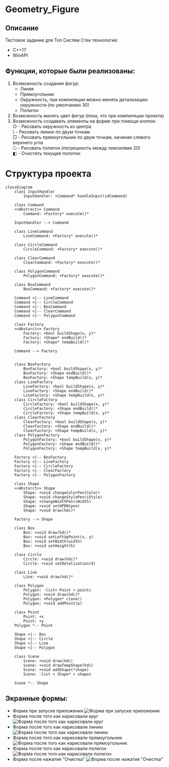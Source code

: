 # Geometry_Figure
## Описание
 Тестовое задание для Топ Систем
Стек технологий:
 - C++17
 - WinAPI
## Функции, которые были реализованы:
 1. Возможность создания фигур: 
    - Линяя
    - Прямоугольник
    - Окружность, при компиляции можно менять детализацию окружности (по умолчанию 30)
    - Полигон
 2. Возможность менять цвет фигур (пока, что при компиляции проекта)
 3. Возможность создавать элементы на форме при помощи кнопок:
     </br>○ - Рисовать окружность из центра
     </br>\ - Рисовать линию по двум точкам
     </br>□ - Рисовать прямоугольник по двум точкам, начиная слевого верхнего угла
     </br>⎔ - Рисовать полигон (погрешность между пиксилями 20)
     </br>◧ - Очистить текущее полотно

# Структура проекта
```mermaid
classDiagram
    class InputHandler
        InputHandler: +Command* handleInput(idCommand)

    class Command
    <<Abstract>> Command
        Command: +Factory* execute()*

    InputHandler --> Command

    class LineCommand
        LineCommand: +Factory* execute()*

    class CircleCommand
        CircleCommand: +Factory* execute()*

    class ClearCommand
        ClearCommand: +Factory* execute()*

    class PolygonCommand
        PolygonCommand: +Factory* execute()*

    class BoxCommand
        BoxCommand: +Factory* execute()*

    Command <|-- LineCommand
    Command <|-- CircleCommand
    Command <|-- BoxCommand
    Command <|-- ClearCommand
    Command <|-- PolygonCommand

    class Factory
    <<Abstarct>> Factory
        Factory: +bool buildShape(x, y)*
        Factory: +Shape* endBuild()*
        Factory: +Shape* tempBuild()*

    Command --> Factory


    class BoxFactory
        BoxFactory: +bool buildShape(x, y)*
        BoxFactory: +Shape endBuild()*
        BoxFactory: +Shape tempBuild(x, y)*
    class LineFactory
        LineFactory: +bool buildShape(x, y)*
        LineFactory: +Shape endBuild()*
        LineFactory: +Shape tempBuild(x, y)*
    class CircleFactory
        CircleFactory: +bool buildShape(x, y)*
        CircleFactory: +Shape endBuild()*
        CircleFactory: +Shape tempBuild(x, y)*
    class ClearFactory
        ClearFactory: +bool buildShape(x, y)*
        ClearFactory: +Shape endBuild()*
        ClearFactory: +Shape tempBuild(x, y)*
    class PolygonFactory 
        PolygonFactory: +bool buildShape(x, y)*
        PolygonFactory: +Shape endBuild()*
        PolygonFactory: +Shape tempBuild(x, y)*

    Factory <|-- BoxFactory
    Factory <|-- LineFactory
    Factory <|-- CircleFactory
    Factory <|-- ClearFactory   
    Factory <|-- PolygonFactory

    class Shape
    <<Abstarct>> Shape
        Shape: +void changeColorPen(Color)
        Shape: +void changeStylePen(iStyle)
        Shape: +changeWidthPen(cWidth)
        Shape: +void setHPEN(pen)
        Shape: +void draw(hdc)*

    Factory --> Shape

    class Box
        Box: +void draw(hdc)*
        Box: +void setLeftUpPoint(x, y)
        Box: +void setWidth(width)
        Box: +void setHeight(h)
    
    class Circle
        Circle: +void draw(hdc)*
        Circle: +void setDetalization(d)
    
    class Line
        Line: +void draw(hdc)*

    class Polygon
        Polygon: -list< Point > points
        Polygon: +void draw(hdc)*
        Polygon: +Polygon* clone()
        Polygon: +void addPoint(p)

    class Point
        Point: +x
        Point: +y
    Polygon *-- Point

    Shape <|-- Box
    Shape <|-- Circle
    Shape <|-- Line
    Shape <|-- Polygon

    class Scene
        Scene: +void draw(hdc)
        Scene: +void drawTempShape(hdc)
        Scene: +void addShape(*shape)
        Scene: -list < Shape* > shapes

    Scene *-- Shape
```

 ## Экранные формы:
 - Форма при запуске приложения
 ![Форма при запуске приложения](/img/0.png) 
 - Форма после того как нарисовали круг
 ![Форма после того как нарисовали круг](/img/1.png)
 - Форма после того как нарисовали линию
 ![Форма после того как нарисовали линию](/img/2.png)
 - Форма после того как нарисовали прямоугольник
 ![Форма после того как нарисовали прямоугольник](/img/3.png)
 - Форма после того как нарисовали полигон
 ![Форма после того как нарисовали полигон](/img/4.png)
 - Форма после нажатия "Очистка"
 ![Форма после нажатия "Очистка"](/img/5.png)
 
